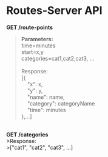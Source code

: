# Routes-Server API

<b>GET /route-points</b><br>
><b>Parameters:</b><br>
>time=minutes<br>
>start=x,y<br>
>categories=cat1,cat2,cat3, ...<br><br>
>Response:<br>
>[{<br>
>&nbsp;&nbsp;&nbsp;&nbsp;"x": x,<br>
>&nbsp;&nbsp;&nbsp;&nbsp;"y": y,<br>
>&nbsp;&nbsp;&nbsp;&nbsp;"name": name,<br>
>&nbsp;&nbsp;&nbsp;&nbsp;"category": categoryName<br>
>&nbsp;&nbsp;&nbsp;&nbsp;"time": minutes<br>
>},...]
<br>
<b>GET /categories</b><br>
>Response:<br>
>["cat1", "cat2", "cat3", ...]
